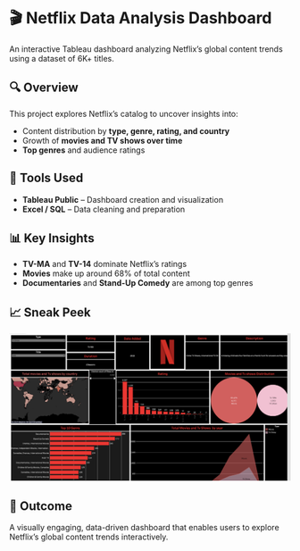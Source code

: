 # 🎬 Netflix Data Analysis Dashboard

An interactive Tableau dashboard analyzing Netflix’s global content trends using a dataset of 6K+ titles.

## 🔍 Overview
This project explores Netflix’s catalog to uncover insights into:
- Content distribution by **type, genre, rating, and country**
- Growth of **movies and TV shows over time**
- **Top genres** and audience ratings

## 🧰 Tools Used
- **Tableau Public** – Dashboard creation and visualization  
- **Excel / SQL** – Data cleaning and preparation  

## 📊 Key Insights
- **TV-MA** and **TV-14** dominate Netflix’s ratings  
- **Movies** make up around 68% of total content  
- **Documentaries** and **Stand-Up Comedy** are among top genres  

## 📈 Sneak Peek
![Netflix Dashboard Preview](https://github.com/navii-29/Dashboards/blob/main/ss.png)

## 🚀 Outcome
A visually engaging, data-driven dashboard that enables users to explore Netflix’s global content trends interactively.
